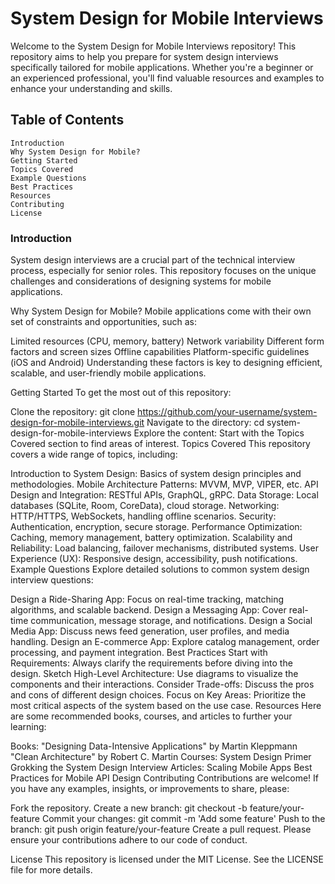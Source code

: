 # System Design for Mobile Interviews

Welcome to the System Design for Mobile Interviews repository! This repository aims to help you prepare for system design interviews specifically tailored for mobile applications. Whether you're a beginner or an experienced professional, you'll find valuable resources and examples to enhance your understanding and skills.

## Table of Contents
    Introduction
    Why System Design for Mobile?
    Getting Started
    Topics Covered
    Example Questions
    Best Practices
    Resources
    Contributing
    License


### Introduction
System design interviews are a crucial part of the technical interview process, especially for senior roles. This repository focuses on the unique challenges and considerations of designing systems for mobile applications.

Why System Design for Mobile?
Mobile applications come with their own set of constraints and opportunities, such as:

Limited resources (CPU, memory, battery)
Network variability
Different form factors and screen sizes
Offline capabilities
Platform-specific guidelines (iOS and Android)
Understanding these factors is key to designing efficient, scalable, and user-friendly mobile applications.

Getting Started
To get the most out of this repository:

Clone the repository: git clone https://github.com/your-username/system-design-for-mobile-interviews.git
Navigate to the directory: cd system-design-for-mobile-interviews
Explore the content: Start with the Topics Covered section to find areas of interest.
Topics Covered
This repository covers a wide range of topics, including:

Introduction to System Design: Basics of system design principles and methodologies.
Mobile Architecture Patterns: MVVM, MVP, VIPER, etc.
API Design and Integration: RESTful APIs, GraphQL, gRPC.
Data Storage: Local databases (SQLite, Room, CoreData), cloud storage.
Networking: HTTP/HTTPS, WebSockets, handling offline scenarios.
Security: Authentication, encryption, secure storage.
Performance Optimization: Caching, memory management, battery optimization.
Scalability and Reliability: Load balancing, failover mechanisms, distributed systems.
User Experience (UX): Responsive design, accessibility, push notifications.
Example Questions
Explore detailed solutions to common system design interview questions:

Design a Ride-Sharing App: Focus on real-time tracking, matching algorithms, and scalable backend.
Design a Messaging App: Cover real-time communication, message storage, and notifications.
Design a Social Media App: Discuss news feed generation, user profiles, and media handling.
Design an E-commerce App: Explore catalog management, order processing, and payment integration.
Best Practices
Start with Requirements: Always clarify the requirements before diving into the design.
Sketch High-Level Architecture: Use diagrams to visualize the components and their interactions.
Consider Trade-offs: Discuss the pros and cons of different design choices.
Focus on Key Areas: Prioritize the most critical aspects of the system based on the use case.
Resources
Here are some recommended books, courses, and articles to further your learning:

Books:
"Designing Data-Intensive Applications" by Martin Kleppmann
"Clean Architecture" by Robert C. Martin
Courses:
System Design Primer
Grokking the System Design Interview
Articles:
Scaling Mobile Apps
Best Practices for Mobile API Design
Contributing
Contributions are welcome! If you have any examples, insights, or improvements to share, please:

Fork the repository.
Create a new branch: git checkout -b feature/your-feature
Commit your changes: git commit -m 'Add some feature'
Push to the branch: git push origin feature/your-feature
Create a pull request.
Please ensure your contributions adhere to our code of conduct.

License
This repository is licensed under the MIT License. See the LICENSE file for more details.